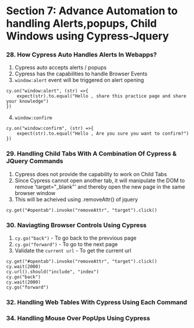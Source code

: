 # Section 7: Advance Automation to handling Alerts,popups, Child Windows using Cypress-Jquery

### 28. How Cypress Auto Handles Alerts In Webapps?

1. Cypress auto accepts alerts / popups
2. Cypress has the capabilities to handle Browser Events
3. `window:alert` event will be triggered on alert opening
```
cy.on("window:alert", (str) =>{
    expect(str).to.equal("Hello , share this practice page and share your knowledge")
})
```
4. `window:confirm`
```
cy.on("window:confirm", (str) =>{
    expect(str).to.equal("Hello , Are you sure you want to confirm?")
})
```

### 29. Handling Child Tabs With A Combination Of Cypress & JQuery Commands

1. Cypress does not provide the capability to work on Child Tabs
2. Since Cypress cannot open another tab, it will manipulate the DOM to remove 'target="_blank"' and thereby open the new page in the same browser window
3. This will be acheived using .removeAttr() of jquery
```
cy.get("#opentab").invoke("removeAttr", "target").click()
```

### 30. Naviagting Browser Controls Using Cypress
1. `cy.go("back")` - To go back to the prevvious page
2. `cy.go("forward")` - To go to the next page
3. Validate the `current url` - To get the current url
```
cy.get("#opentab").invoke("removeAttr", "target").click()
cy.wait(2000)
cy.url().should("include", "index")
cy.go("back")
cy.wait(2000)
cy.go("forward")
```


### 32. Handling Web Tables With Cypress Using Each Command


### 34. Handling Mouse Over PopUps Using Cypress